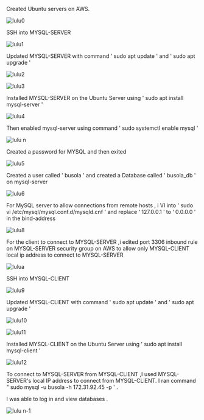 Created  Ubuntu servers on AWS.

![lulu0](https://user-images.githubusercontent.com/94229949/175835103-e96539c4-4122-4e8a-8aaa-b2e4b58d1eff.png)

SSH into  MYSQL-SERVER 

![lulu1](https://user-images.githubusercontent.com/94229949/175835242-59a4f875-6f88-4d97-9aa4-e6a2d00a3da6.png)

Updated MYSQL-SERVER  with command ' sudo apt update ' and ' sudo apt upgrade '

![lulu2](https://user-images.githubusercontent.com/94229949/175835256-addb04ec-a50f-4082-a642-60d30d230d61.png)

![lulu3](https://user-images.githubusercontent.com/94229949/175835278-9df10ba2-9c72-4e88-9750-75c76551701e.png)

Installed MYSQL-SERVER on the Ubuntu Server using ' sudo apt install mysql-server '

![lulu4](https://user-images.githubusercontent.com/94229949/175835319-3ede739a-a104-4e1c-b8bf-6db93144c8b1.png)

Then enabled mysql-server using command ' sudo systemctl enable mysql '

![lulu n](https://user-images.githubusercontent.com/94229949/175835472-cb5a6f70-baf1-4484-b904-9471966443be.png)

Created a password for MYSQL and then exited 

![lulu5](https://user-images.githubusercontent.com/94229949/175835489-56725532-a8a4-4e12-af0a-d566a3513682.png)

Created a user called ' busola ' and created a Database called ' busola_db ' on mysql-server

![lulu6](https://user-images.githubusercontent.com/94229949/175835527-9e2e8dca-c39b-473f-bc4b-54b1ab880e6b.png)

For MySQL server to allow connections from remote hosts , i VI into ' sudo vi /etc/mysql/mysql.conf.d/mysqld.cnf ' and replace ‘ 127.0.0.1 ’ to ‘ 0.0.0.0 ’ in the bind-address

![lulu8](https://user-images.githubusercontent.com/94229949/175835651-2a7f2db8-94f2-468a-bb42-9772ed65f743.png)

For the client  to connect to MYSQL-SERVER ,i edited port 3306  inbound rule on MYSQL-SERVER security group on AWS to allow only MYSQL-CLIENT local ip address to connect to MYSQL-SERVER  

![lulua](https://user-images.githubusercontent.com/94229949/175837023-3c0821cc-ee3b-4f8d-9add-bbcf3146bbb5.png)

SSH into MYSQL-CLIENT

![lulu9](https://user-images.githubusercontent.com/94229949/175835753-890e9123-18a0-473e-83c2-774f648f0c93.png)

Updated  MYSQL-CLIENT with command ' sudo apt update ' and ' sudo apt upgrade '

![lulu10](https://user-images.githubusercontent.com/94229949/175835797-bc101c4b-d5f2-42e6-b38b-d112528ec337.png)

![lulu11](https://user-images.githubusercontent.com/94229949/175835803-44b491d8-4c47-4720-9298-ca217c409dcd.png)

Installed MYSQL-CLIENT on the Ubuntu Server using ' sudo apt install mysql-client '

![lulu12](https://user-images.githubusercontent.com/94229949/175835849-3eb02371-03bf-485e-b0f0-d97fa3124ab1.png)

To connect to MYSQL-SERVER from MYSQL-CLIENT ,I used MYSQL-SERVER's local IP address to connect from MYSQL-CLIENT. I ran  command " sudo mysql -u busola -h 172.31.92.45 -p ' . 

I was able to log in and view databases .

![lulu n-1](https://user-images.githubusercontent.com/94229949/175836011-cc56b57c-ad3c-4ab7-b49f-d1643e339f55.png)

